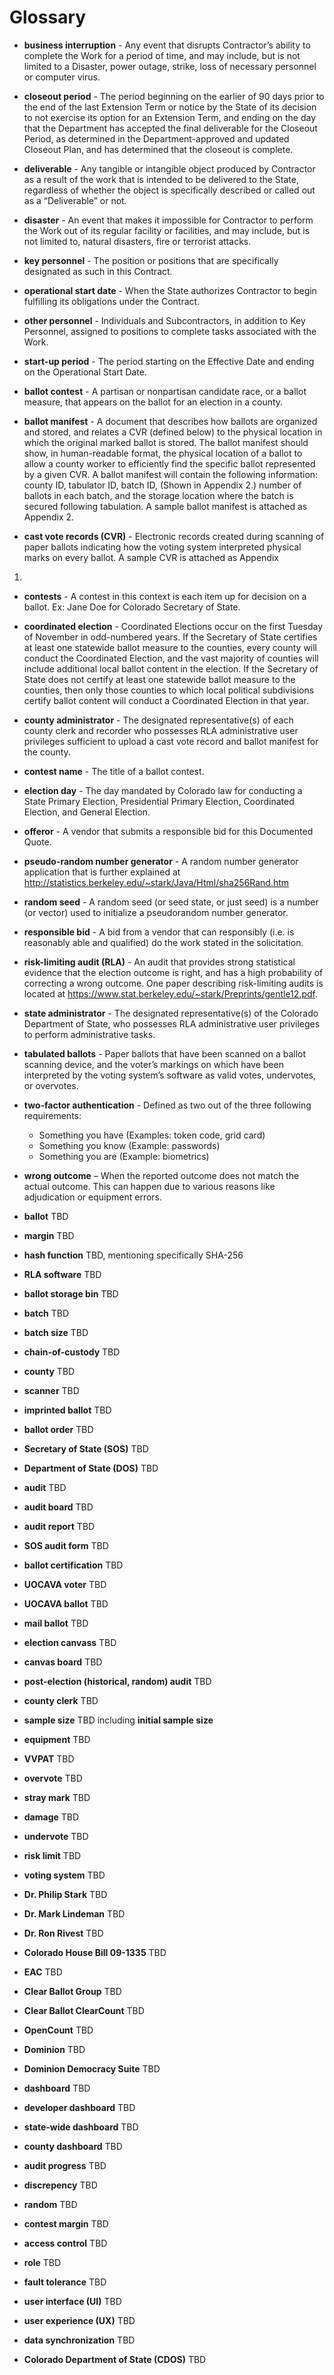 Glossary
========

* **business interruption** - Any event that disrupts Contractor’s
ability to complete the Work for a period of time, and may include,
but is not limited to a Disaster, power outage, strike, loss of
necessary personnel or computer virus.

* **closeout period** - The period beginning on the earlier of 90 days
prior to the end of the last Extension Term or notice by the State of
its decision to not exercise its option for an Extension Term, and
ending on the day that the Department has accepted the final
deliverable for the Closeout Period, as determined in the
Department-approved and updated Closeout Plan, and has determined that
the closeout is complete.

* **deliverable** - Any tangible or intangible object produced by
Contractor as a result of the work that is intended to be delivered to
the State, regardless of whether the object is specifically described
or called out as a “Deliverable” or not.

* **disaster** - An event that makes it impossible for Contractor to
perform the Work out of its regular facility or facilities, and may
include, but is not limited to, natural disasters, fire or terrorist
attacks.

* **key personnel** - The position or positions that are specifically
designated as such in this Contract.

* **operational start date** - When the State authorizes Contractor to
begin fulfilling its obligations under the Contract.

* **other personnel** - Individuals and Subcontractors, in addition to Key
Personnel, assigned to positions to complete tasks associated with the
Work.

* **start-up period** - The period starting on the Effective Date and
ending on the Operational Start Date.

* **ballot contest** - A partisan or nonpartisan candidate race, or a
ballot measure, that appears on the ballot for an election in a
county.

* **ballot manifest** - A document that describes how ballots are
organized and stored, and relates a CVR (defined below) to the
physical location in which the original marked ballot is stored. The
ballot manifest should show, in human-readable format, the physical
location of a ballot to allow a county worker to efficiently find the
specific ballot represented by a given CVR. A ballot manifest will
contain the following information: county ID, tabulator ID, batch ID,
(Shown in Appendix 2.) number of ballots in each batch, and the
storage location where the batch is secured following tabulation. A
sample ballot manifest is attached as Appendix 2.

* **cast vote records (CVR)** - Electronic records created during
scanning of paper ballots indicating how the voting system interpreted
physical marks on every ballot. A sample CVR is attached as Appendix
1.

* **contests** - A contest in this context is each item up for
decision on a ballot. Ex: Jane Doe for Colorado Secretary of State.

* **coordinated election** - Coordinated Elections occur on the first
Tuesday of November in odd-numbered years.  If the Secretary of State
certifies at least one statewide ballot measure to the counties, every
county will conduct the Coordinated Election, and the vast majority of
counties will include additional local ballot content in the election.
If the Secretary of State does not certify at least one statewide
ballot measure to the counties, then only those counties to which
local political subdivisions certify ballot content will conduct a
Coordinated Election in that year.

* **county administrator** - The designated representative(s) of each
county clerk and recorder who possesses RLA administrative user
privileges sufficient to upload a cast vote record and ballot manifest
for the county.

* **contest name** - The title of a ballot contest.

* **election day** - The day mandated by Colorado law for conducting a
State Primary Election, Presidential Primary Election, Coordinated
Election, and General Election.

* **offeror** - A vendor that submits a responsible bid for this
Documented Quote.

* **pseudo-random number generator** - A random number generator
application that is further explained at
http://statistics.berkeley.edu/~stark/Java/Html/sha256Rand.htm

* **random seed** - A random seed (or seed state, or just seed) is a
number (or vector) used to initialize a pseudorandom number generator.

* **responsible bid** - A bid from a vendor that can responsibly
(i.e. is reasonably able and qualified) do the work stated in the
solicitation.

* **risk-limiting audit (RLA)** - An audit that provides strong statistical
evidence that the election outcome is right, and has a high
probability of correcting a wrong outcome. One paper describing
risk-limiting audits is located at
https://www.stat.berkeley.edu/~stark/Preprints/gentle12.pdf.

* **state administrator** - The designated representative(s) of the
Colorado Department of State, who possesses RLA administrative user
privileges to perform administrative tasks.

* **tabulated ballots** - Paper ballots that have been scanned on a
ballot scanning device, and the voter’s markings on which have been
interpreted by the voting system’s software as valid votes,
undervotes, or overvotes.

* **two-factor authentication** - Defined as two out of the three
following requirements:
  * Something you have (Examples: token code, grid card) 
  * Something you know (Example: passwords)
  * Something you are (Example: biometrics)

* **wrong outcome** – When the reported outcome does not match the
actual outcome. This can happen due to various reasons like
adjudication or equipment errors.

* **ballot** TBD

* **margin** TBD

* **hash function** TBD, mentioning specifically SHA-256

* **RLA software** TBD

* **ballot storage bin** TBD

* **batch** TBD

* **batch size** TBD

* **chain-of-custody** TBD

* **county** TBD

* **scanner** TBD

* **imprinted ballot** TBD

* **ballot order** TBD

* **Secretary of State (SOS)** TBD

* **Department of State (DOS)** TBD

* **audit** TBD

* **audit board** TBD

* **audit report** TBD

* **SOS audit form** TBD

* **ballot certification** TBD

* **UOCAVA voter** TBD

* **UOCAVA ballot** TBD

* **mail ballot** TBD

* **election canvass** TBD

* **canvas board** TBD

* **post-election (historical, random) audit** TBD

* **county clerk** TBD

* **sample size** TBD including **initial sample size**

* **equipment** TBD

* **VVPAT** TBD

* **overvote** TBD

* **stray mark** TBD

* **damage** TBD

* **undervote** TBD

* **risk limit** TBD

* **voting system** TBD

* **Dr. Philip Stark** TBD

* **Dr. Mark Lindeman** TBD

* **Dr. Ron Rivest** TBD

* **Colorado House Bill 09-1335** TBD

* **EAC** TBD

* **Clear Ballot Group** TBD

* **Clear Ballot ClearCount** TBD

* **OpenCount** TBD

* **Dominion** TBD

* **Dominion Democracy Suite** TBD

* **dashboard** TBD

* **developer dashboard** TBD

* **state-wide dashboard** TBD

* **county dashboard** TBD

* **audit progress** TBD

* **discrepency** TBD

* **random** TBD

* **contest margin** TBD

* **access control** TBD

* **role** TBD

* **fault tolerance** TBD

* **user interface (UI)** TBD

* **user experience (UX)** TBD

* **data synchronization** TBD

* **Colorado Department of State (CDOS)** TBD
